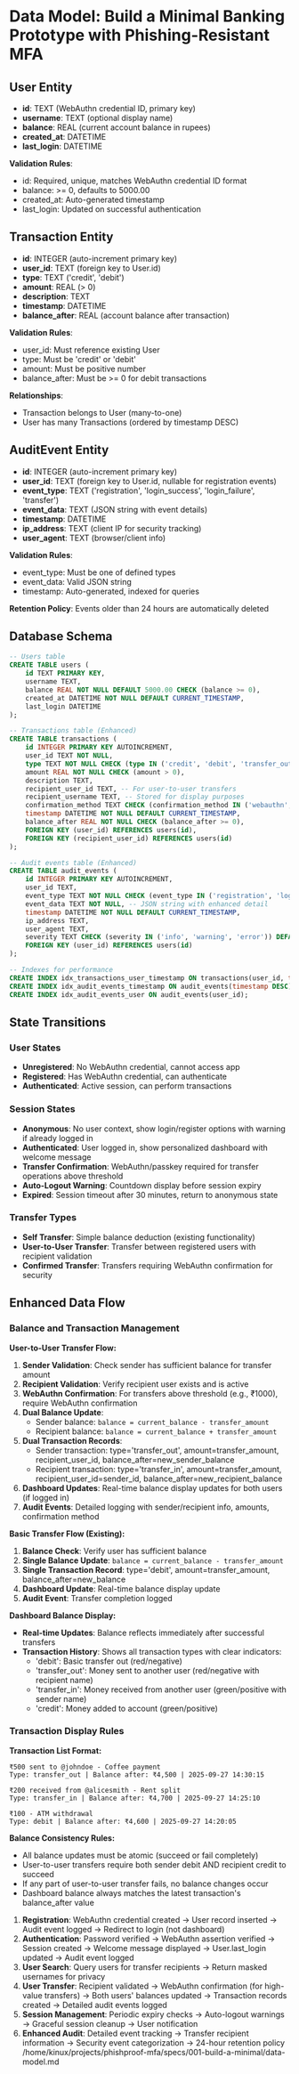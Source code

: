 # Data Model: Build a Minimal Banking Prototype with Phishing-Resistant MFA

## User Entity
- **id**: TEXT (WebAuthn credential ID, primary key)
- **username**: TEXT (optional display name)
- **balance**: REAL (current account balance in rupees)
- **created_at**: DATETIME
- **last_login**: DATETIME

**Validation Rules**:
- id: Required, unique, matches WebAuthn credential ID format
- balance: >= 0, defaults to 5000.00
- created_at: Auto-generated timestamp
- last_login: Updated on successful authentication

## Transaction Entity
- **id**: INTEGER (auto-increment primary key)
- **user_id**: TEXT (foreign key to User.id)
- **type**: TEXT ('credit', 'debit')
- **amount**: REAL (> 0)
- **description**: TEXT
- **timestamp**: DATETIME
- **balance_after**: REAL (account balance after transaction)

**Validation Rules**:
- user_id: Must reference existing User
- type: Must be 'credit' or 'debit'
- amount: Must be positive number
- balance_after: Must be >= 0 for debit transactions

**Relationships**:
- Transaction belongs to User (many-to-one)
- User has many Transactions (ordered by timestamp DESC)

## AuditEvent Entity
- **id**: INTEGER (auto-increment primary key)
- **user_id**: TEXT (foreign key to User.id, nullable for registration events)
- **event_type**: TEXT ('registration', 'login_success', 'login_failure', 'transfer')
- **event_data**: TEXT (JSON string with event details)
- **timestamp**: DATETIME
- **ip_address**: TEXT (client IP for security tracking)
- **user_agent**: TEXT (browser/client info)

**Validation Rules**:
- event_type: Must be one of defined types
- event_data: Valid JSON string
- timestamp: Auto-generated, indexed for queries

**Retention Policy**: Events older than 24 hours are automatically deleted

## Database Schema

```sql
-- Users table
CREATE TABLE users (
    id TEXT PRIMARY KEY,
    username TEXT,
    balance REAL NOT NULL DEFAULT 5000.00 CHECK (balance >= 0),
    created_at DATETIME NOT NULL DEFAULT CURRENT_TIMESTAMP,
    last_login DATETIME
);

-- Transactions table (Enhanced)
CREATE TABLE transactions (
    id INTEGER PRIMARY KEY AUTOINCREMENT,
    user_id TEXT NOT NULL,
    type TEXT NOT NULL CHECK (type IN ('credit', 'debit', 'transfer_out', 'transfer_in')),
    amount REAL NOT NULL CHECK (amount > 0),
    description TEXT,
    recipient_user_id TEXT, -- For user-to-user transfers
    recipient_username TEXT, -- Stored for display purposes
    confirmation_method TEXT CHECK (confirmation_method IN ('webauthn', 'password')), -- How transfer was confirmed
    timestamp DATETIME NOT NULL DEFAULT CURRENT_TIMESTAMP,
    balance_after REAL NOT NULL CHECK (balance_after >= 0),
    FOREIGN KEY (user_id) REFERENCES users(id),
    FOREIGN KEY (recipient_user_id) REFERENCES users(id)
);

-- Audit events table (Enhanced)
CREATE TABLE audit_events (
    id INTEGER PRIMARY KEY AUTOINCREMENT,
    user_id TEXT,
    event_type TEXT NOT NULL CHECK (event_type IN ('registration', 'login_success', 'login_failure', 'transfer', 'user_transfer', 'session_warning', 'logout')),
    event_data TEXT NOT NULL, -- JSON string with enhanced detail
    timestamp DATETIME NOT NULL DEFAULT CURRENT_TIMESTAMP,
    ip_address TEXT,
    user_agent TEXT,
    severity TEXT CHECK (severity IN ('info', 'warning', 'error')) DEFAULT 'info',
    FOREIGN KEY (user_id) REFERENCES users(id)
);

-- Indexes for performance
CREATE INDEX idx_transactions_user_timestamp ON transactions(user_id, timestamp DESC);
CREATE INDEX idx_audit_events_timestamp ON audit_events(timestamp DESC);
CREATE INDEX idx_audit_events_user ON audit_events(user_id);
```

## State Transitions

### User States
- **Unregistered**: No WebAuthn credential, cannot access app
- **Registered**: Has WebAuthn credential, can authenticate
- **Authenticated**: Active session, can perform transactions

### Session States
- **Anonymous**: No user context, show login/register options with warning if already logged in
- **Authenticated**: User logged in, show personalized dashboard with welcome message
- **Transfer Confirmation**: WebAuthn/passkey required for transfer operations above threshold
- **Auto-Logout Warning**: Countdown display before session expiry
- **Expired**: Session timeout after 30 minutes, return to anonymous state

### Transfer Types
- **Self Transfer**: Simple balance deduction (existing functionality)
- **User-to-User Transfer**: Transfer between registered users with recipient validation
- **Confirmed Transfer**: Transfers requiring WebAuthn confirmation for security

## Enhanced Data Flow

### Balance and Transaction Management

**User-to-User Transfer Flow:**
1. **Sender Validation**: Check sender has sufficient balance for transfer amount
2. **Recipient Validation**: Verify recipient user exists and is active
3. **WebAuthn Confirmation**: For transfers above threshold (e.g., ₹1000), require WebAuthn confirmation
4. **Dual Balance Update**: 
   - Sender balance: `balance = current_balance - transfer_amount`
   - Recipient balance: `balance = current_balance + transfer_amount`
5. **Dual Transaction Records**:
   - Sender transaction: type='transfer_out', amount=transfer_amount, recipient_user_id, balance_after=new_sender_balance
   - Recipient transaction: type='transfer_in', amount=transfer_amount, recipient_user_id=sender_id, balance_after=new_recipient_balance
6. **Dashboard Updates**: Real-time balance display updates for both users (if logged in)
7. **Audit Events**: Detailed logging with sender/recipient info, amounts, confirmation method

**Basic Transfer Flow (Existing):**
1. **Balance Check**: Verify user has sufficient balance
2. **Single Balance Update**: `balance = current_balance - transfer_amount`
3. **Single Transaction Record**: type='debit', amount=transfer_amount, balance_after=new_balance
4. **Dashboard Update**: Real-time balance display update
5. **Audit Event**: Transfer completion logged

**Dashboard Balance Display:**
- **Real-time Updates**: Balance reflects immediately after successful transfers
- **Transaction History**: Shows all transaction types with clear indicators:
  - 'debit': Basic transfer out (red/negative)
  - 'transfer_out': Money sent to another user (red/negative with recipient name)
  - 'transfer_in': Money received from another user (green/positive with sender name)
  - 'credit': Money added to account (green/positive)

### Transaction Display Rules

**Transaction List Format:**
```
₹500 sent to @johndoe - Coffee payment
Type: transfer_out | Balance after: ₹4,500 | 2025-09-27 14:30:15

₹200 received from @alicesmith - Rent split
Type: transfer_in | Balance after: ₹4,700 | 2025-09-27 14:25:10

₹100 - ATM withdrawal
Type: debit | Balance after: ₹4,600 | 2025-09-27 14:20:05
```

**Balance Consistency Rules:**
- All balance updates must be atomic (succeed or fail completely)
- User-to-user transfers require both sender debit AND recipient credit to succeed
- If any part of user-to-user transfer fails, no balance changes occur
- Dashboard balance always matches the latest transaction's balance_after value

1. **Registration**: WebAuthn credential created → User record inserted → Audit event logged → Redirect to login (not dashboard)
2. **Authentication**: Password verified → WebAuthn assertion verified → Session created → Welcome message displayed → User.last_login updated → Audit event logged
3. **User Search**: Query users for transfer recipients → Return masked usernames for privacy
4. **User Transfer**: Recipient validated → WebAuthn confirmation (for high-value transfers) → Both users' balances updated → Transaction records created → Detailed audit events logged
5. **Session Management**: Periodic expiry checks → Auto-logout warnings → Graceful session cleanup → User notification
6. **Enhanced Audit**: Detailed event tracking → Transfer recipient information → Security event categorization → 24-hour retention policy</content>
<parameter name="filePath">/home/kinux/projects/phishproof-mfa/specs/001-build-a-minimal/data-model.md
